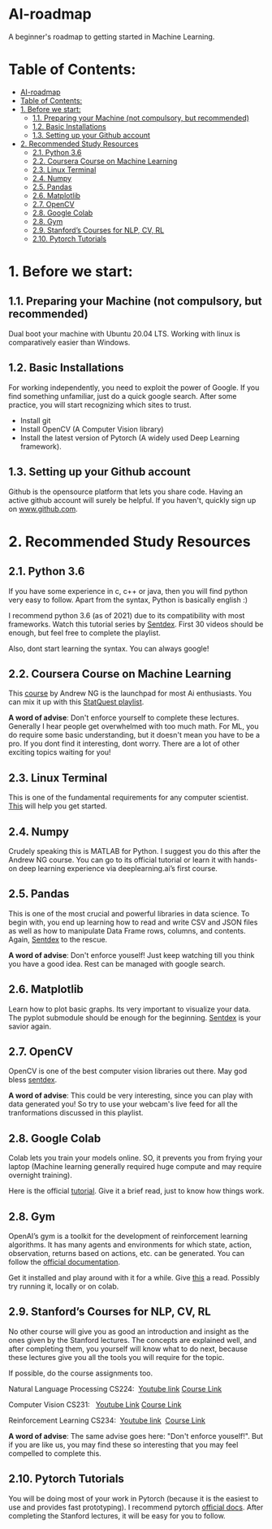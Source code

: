 # AI-roadmap
A beginner's roadmap to getting started in Machine Learning.

# Table of Contents:
- [AI-roadmap](#ai-roadmap)
- [Table of Contents:](#table-of-contents)
- [1. Before we start:](#1-before-we-start)
  - [1.1. Preparing your Machine (not compulsory, but recommended)](#11-preparing-your-machine-not-compulsory-but-recommended)
  - [1.2. Basic Installations](#12-basic-installations)
  - [1.3. Setting up your Github account](#13-setting-up-your-github-account)
- [2. Recommended Study Resources](#2-recommended-study-resources)
  - [2.1. Python 3.6](#21-python-36)
  - [2.2. Coursera Course on Machine Learning](#22-coursera-course-on-machine-learning)
  - [2.3. Linux Terminal](#23-linux-terminal)
  - [2.4. Numpy](#24-numpy)
  - [2.5. Pandas](#25-pandas)
  - [2.6. Matplotlib](#26-matplotlib)
  - [2.7. OpenCV](#27-opencv)
  - [2.8. Google Colab](#28-google-colab)
  - [2.8. Gym](#28-gym)
  - [2.9. Stanford’s Courses for NLP, CV, RL](#29-stanfords-courses-for-nlp-cv-rl)
  - [2.10. Pytorch Tutorials](#210-pytorch-tutorials)


# 1. Before we start:
## 1.1. Preparing your Machine (not compulsory, but recommended)
Dual boot your machine with Ubuntu 20.04​ LTS. Working with linux is comparatively easier than Windows.

## 1.2. Basic Installations
For working independently, you need to exploit the power of Google. If you find something unfamiliar, just do a quick google search. After some practice, you will start recognizing which sites to trust.
- Install git
- Install OpenCV (A Computer Vision library)
- Install the latest version of Pytorch (A widely used Deep Learning framework).

## 1.3. Setting up your Github account
Github is the opensource platform that lets you share code. Having an active github account will surely be helpful. If you haven't, quickly sign up on www.github.com.


# 2. Recommended Study Resources
## 2.1. Python 3.6
If you have some experience in c, c++ or java, then you will find python very easy to follow. Apart from the syntax, Python is basically english :)

I recommend python 3.6 (as of 2021) due to its compatibility with most frameworks. Watch this tutorial series by [Sentdex](https://www.youtube.com/watch?v=oVp1vrfL_w4&list=PLQVvvaa0QuDe8XSftW-RAxdo6OmaeL85M).
First 30 videos should be enough, but feel free to complete the playlist.

Also, dont start learning the syntax. You can always google!

## 2.2. Coursera Course on Machine Learning
This [course](https://www.coursera.org/learn/machine-learning) by Andrew NG is the launchpad for most Ai enthusiasts. You can mix it up with this [StatQuest playlist](https://youtube.com/playlist?list=PLblh5JKOoLUICTaGLRoHQDuF_7q2GfuJF). 

**A word of advise**: Don't enforce yourself to complete these lectures. Generally I hear people get overwhelmed with too much math. For ML, you do require some basic understanding, but it doesn't mean you have to be a pro. If you dont find it interesting, dont worry. There are a lot of other exciting topics waiting for you! 

## 2.3. Linux Terminal
This is one of the fundamental requirements for any computer scientist. [This](https://learnpythonthehardway.org/python3/appendixa.html)
will help you get started.

## 2.4. Numpy
Crudely speaking this is MATLAB for Python. I suggest you do this after the
Andrew NG course. You can go to its official tutorial or learn it with hands-on
deep learning experience via deeplearning.ai’s first course.
## 2.5. Pandas
This is one of the most crucial and powerful libraries in data science. To begin
with, you end up learning how to read and write CSV and JSON files as well as
how to manipulate Data Frame rows, columns, and contents. Again, [Sentdex](https://www.youtube.com/watch?v=Iqjy9UqKKuo&list=PLQVvvaa0QuDc-3szzjeP6N6b0aDrrKyL-) to
the rescue. 

**A word of advise**: Don't enforce youself! Just keep watching till you think you have a good idea. Rest can be managed with google search.

## 2.6. Matplotlib
Learn how to plot basic graphs. Its very important to visualize your data. The pyplot submodule should be enough for
the beginning. [Sentdex](https://pythonprogramming.net/matplotlib-python-3-basics-tutorial/) is your savior again.

## 2.7. OpenCV
OpenCV is one of the best computer vision libraries out there. May god bless [sentdex](https://www.youtube.com/watch?v=Z78zbnLlPUA&list=PLQVvvaa0QuDdttJXlLtAJxJetJcqmqlQq&ab_channel=sentdex).

**A word of advise**: This could be very interesting, since you can play with data generated you! So try to use your webcam's live feed for all the tranformations discussed in this playlist.

## 2.8. Google Colab
Colab lets you train your models online. SO, it prevents you from frying your laptop (Machine learning generally required huge compute and may require overnight training).

Here is the official [tutorial](https://colab.research.google.com/notebooks/intro.ipynb). Give it a brief read, just to know how things work.

## 2.8. Gym
OpenAI’s gym is a toolkit for the development of reinforcement learning
algorithms. It has many agents and environments for which state, action,
observation, returns based on actions, etc. can be generated. You can follow
the [official documentation](https://gym.openai.com/).

Get it installed and play around with it for a while. Give [this](https://pytorch.org/tutorials/intermediate/reinforcement_q_learning.html) a read. Possibly try running it, locally or on colab.

## 2.9. Stanford’s Courses for NLP, CV, RL
No other course will give you as good an introduction and insight as the ones given by the Stanford lectures. The concepts are explained well, and after completing them, you yourself will know what to do next, because these lectures give you all the tools you will require for the topic.

If possible, do the course assignments too.

Natural Language Processing CS224: ​ [Youtube link](https://www.youtube.com/playlist?list=PLoROMvodv4rOhcuXMZkNm7j3fVwBBY42z)​ ​[Course Link](http://web.stanford.edu/class/cs224n/)

Computer Vision CS231: ​ ​ [Youtube Link](https://www.youtube.com/playlist?list=PL3FW7Lu3i5JvHM8ljYj-zLfQRF3EO8sYv) [Course Link](http://cs231n.stanford.edu/)

Reinforcement Learning CS234: ​ [Youtube link](https://www.youtube.com/playlist?list=PLoROMvodv4rOSOPzutgyCTapiGlY2Nd8u)​ ​ [Course Link](http://web.stanford.edu/class/cs234/index.html)

**A word of advise**: The same advise goes here: "Don't enforce youself!". But if you are like us, you may find these so interesting that you may feel compelled to complete this.
## 2.10. Pytorch Tutorials
You will be doing most of your work in Pytorch (because it is the easiest to use and provides fast prototyping). I recommend pytorch [official docs](https://pytorch.org/tutorials/). After completing the Stanford lectures, it will be easy for you to follow.